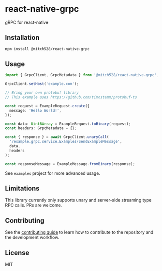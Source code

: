 # react-native-grpc

gRPC for react-native

## Installation

```sh
npm install @mitch528/react-native-grpc
```

## Usage

```ts
import { GrpcClient, GrpcMetadata } from '@mitch528/react-native-grpc';

GrpcClient.setHost('example.com');

// Bring your own protobuf library
// This example uses https://github.com/timostamm/protobuf-ts

const request = ExampleRequest.create({
  message: 'Hello World!',
});

const data: Uint8Array = ExampleRequest.toBinary(request);
const headers: GrpcMetadata = {};

const { response } = await GrpcClient.unaryCall(
  '/example.grpc.service.Examples/SendExampleMessage',
  data,
  headers
);

const responseMessage = ExampleMessage.fromBinary(response);
```

See `examples` project for more advanced usage.

## Limitations

This library currently only supports unary and server-side streaming type RPC calls. PRs are welcome.

## Contributing

See the [contributing guide](CONTRIBUTING.md) to learn how to contribute to the repository and the development workflow.

## License

MIT
